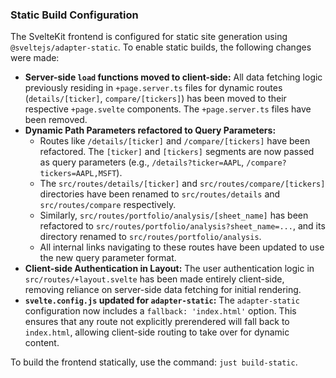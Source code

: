 ### Static Build Configuration

The SvelteKit frontend is configured for static site generation using `@sveltejs/adapter-static`. To enable static builds, the following changes were made:

- **Server-side `load` functions moved to client-side:** All data fetching logic previously residing in `+page.server.ts` files for dynamic routes (`details/[ticker]`, `compare/[tickers]`) has been moved to their respective `+page.svelte` components. The `+page.server.ts` files have been removed.
- **Dynamic Path Parameters refactored to Query Parameters:**
  - Routes like `/details/[ticker]` and `/compare/[tickers]` have been refactored. The `[ticker]` and `[tickers]` segments are now passed as query parameters (e.g., `/details?ticker=AAPL`, `/compare?tickers=AAPL,MSFT`).
  - The `src/routes/details/[ticker]` and `src/routes/compare/[tickers]` directories have been renamed to `src/routes/details` and `src/routes/compare` respectively.
  - Similarly, `src/routes/portfolio/analysis/[sheet_name]` has been refactored to `src/routes/portfolio/analysis?sheet_name=...`, and its directory renamed to `src/routes/portfolio/analysis`.
  - All internal links navigating to these routes have been updated to use the new query parameter format.
- **Client-side Authentication in Layout:** The user authentication logic in `src/routes/+layout.svelte` has been made entirely client-side, removing reliance on server-side data fetching for initial rendering.
- **`svelte.config.js` updated for `adapter-static`:** The `adapter-static` configuration now includes a `fallback: 'index.html'` option. This ensures that any route not explicitly prerendered will fall back to `index.html`, allowing client-side routing to take over for dynamic content.

To build the frontend statically, use the command: `just build-static`.
